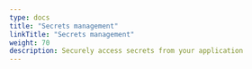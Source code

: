 ```yaml
---
type: docs
title: "Secrets management"
linkTitle: "Secrets management"
weight: 70
description: Securely access secrets from your application
---
```


